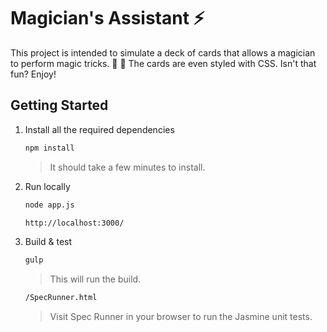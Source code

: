 # Magician's Assistant :zap:
This project is intended to simulate a deck of cards that allows a magician to perform
magic tricks. :tophat: :rabbit: The cards are even styled with CSS. Isn't that fun? Enjoy!

## Getting Started

1. Install all the required dependencies
   ```sh
   npm install
   ```
   >It should take a few minutes to install.

2. Run locally
    ```sh
    node app.js
    ```
    ```sh
    http://localhost:3000/
    ```

3. Build & test
    ```sh
    gulp 
    ```
    >This will run the build.
    
    ```sh
    /SpecRunner.html
    ```
    >Visit Spec Runner in your browser to run the Jasmine unit tests.